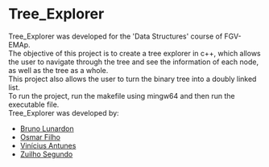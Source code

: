 # Tree_Explorer
Tree_Explorer was developed for the 'Data Structures' course of FGV-EMAp. <br>
The objective of this project is to create a tree explorer in c++, which allows the user to navigate through the tree and see the information of each node, as well as the tree as a whole. <br>
This project also allows the user to turn the binary tree into a doubly linked list.<br>
To run the project, run the makefile using mingw64 and then run the executable file. <br>
Tree_Explorer was developed by: <br>
- [Bruno Lunardon](https://github.com/BrunoLunardon)
- [Osmar Filho](https://github.com/OsmarCLFilho)
- [Vinícius Antunes](https://github.com/ViniAS)
- [Zuilho Segundo](https://github.com/ZuilhoSe)
